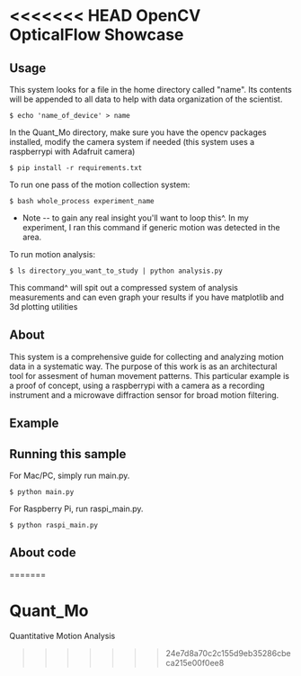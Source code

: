 <<<<<<< HEAD
OpenCV OpticalFlow Showcase
===========================

## Usage

This system looks for a file in the home directory called "name". Its contents will be appended to all data to help with data organization of the scientist.

    $ echo 'name_of_device' > name

In the Quant_Mo directory, make sure you have the opencv packages installed, modify the camera system if needed (this system uses a raspberrypi with Adafruit camera)

    $ pip install -r requirements.txt

To run one pass of the motion collection system:

    $ bash whole_process experiment_name

* Note -- to gain any real insight you'll want to loop this^. In my experiment, I ran this command if generic motion was detected in the area.

To run motion analysis:

    $ ls directory_you_want_to_study | python analysis.py

This command^ will spit out a compressed system of analysis measurements and can even graph your results if you have matplotlib and 3d plotting utilities

## About

This system is a comprehensive guide for collecting and analyzing motion data in a systematic way. The purpose of this work is as an architectural tool for assesment of human movement patterns. This particular example is a proof of concept, using a raspberrypi with a camera as a recording instrument and a microwave diffraction sensor for broad motion filtering.

## Example

## Running this sample
For Mac/PC, simply run main.py.

    $ python main.py

For Raspberry Pi, run raspi_main.py.

    $ python raspi_main.py

## About code
=======
# Quant_Mo
Quantitative Motion Analysis
>>>>>>> 24e7d8a70c2c155d9eb35286cbeca215e00f0ee8
